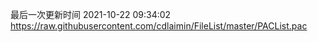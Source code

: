 最后一次更新时间 2021-10-22 09:34:02
https://raw.githubusercontent.com/cdlaimin/FileList/master/PACList.pac

